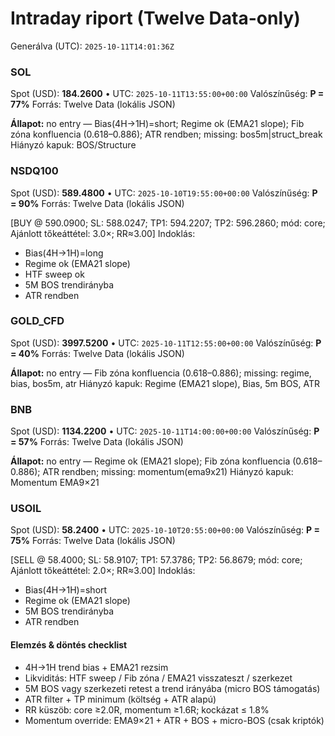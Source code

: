 # Intraday riport (Twelve Data-only)

Generálva (UTC): `2025-10-11T14:01:36Z`

### SOL

Spot (USD): **184.2600** • UTC: `2025-10-11T13:55:00+00:00`
Valószínűség: **P = 77%**
Forrás: Twelve Data (lokális JSON)

**Állapot:** no entry — Bias(4H→1H)=short; Regime ok (EMA21 slope); Fib zóna konfluencia (0.618–0.886); ATR rendben; missing: bos5m|struct_break
Hiányzó kapuk: BOS/Structure

### NSDQ100

Spot (USD): **589.4800** • UTC: `2025-10-10T19:55:00+00:00`
Valószínűség: **P = 90%**
Forrás: Twelve Data (lokális JSON)

[BUY @ 590.0900; SL: 588.0247; TP1: 594.2207; TP2: 596.2860; mód: core; Ajánlott tőkeáttétel: 3.0×; RR≈3.00]
Indoklás:
- Bias(4H→1H)=long
- Regime ok (EMA21 slope)
- HTF sweep ok
- 5M BOS trendirányba
- ATR rendben

### GOLD_CFD

Spot (USD): **3997.5200** • UTC: `2025-10-11T12:55:00+00:00`
Valószínűség: **P = 40%**
Forrás: Twelve Data (lokális JSON)

**Állapot:** no entry — Fib zóna konfluencia (0.618–0.886); missing: regime, bias, bos5m, atr
Hiányzó kapuk: Regime (EMA21 slope), Bias, 5m BOS, ATR

### BNB

Spot (USD): **1134.2200** • UTC: `2025-10-11T14:00:00+00:00`
Valószínűség: **P = 57%**
Forrás: Twelve Data (lokális JSON)

**Állapot:** no entry — Regime ok (EMA21 slope); Fib zóna konfluencia (0.618–0.886); ATR rendben; missing: momentum(ema9x21)
Hiányzó kapuk: Momentum EMA9×21

### USOIL

Spot (USD): **58.2400** • UTC: `2025-10-10T20:55:00+00:00`
Valószínűség: **P = 75%**
Forrás: Twelve Data (lokális JSON)

[SELL @ 58.4000; SL: 58.9107; TP1: 57.3786; TP2: 56.8679; mód: core; Ajánlott tőkeáttétel: 2.0×; RR≈3.00]
Indoklás:
- Bias(4H→1H)=short
- Regime ok (EMA21 slope)
- 5M BOS trendirányba
- ATR rendben

#### Elemzés & döntés checklist
- 4H→1H trend bias + EMA21 rezsim
- Likviditás: HTF sweep / Fib zóna / EMA21 visszateszt / szerkezet
- 5M BOS vagy szerkezeti retest a trend irányába (micro BOS támogatás)
- ATR filter + TP minimum (költség + ATR alapú)
- RR küszöb: core ≥2.0R, momentum ≥1.6R; kockázat ≤ 1.8%
- Momentum override: EMA9×21 + ATR + BOS + micro-BOS (csak kriptók)
